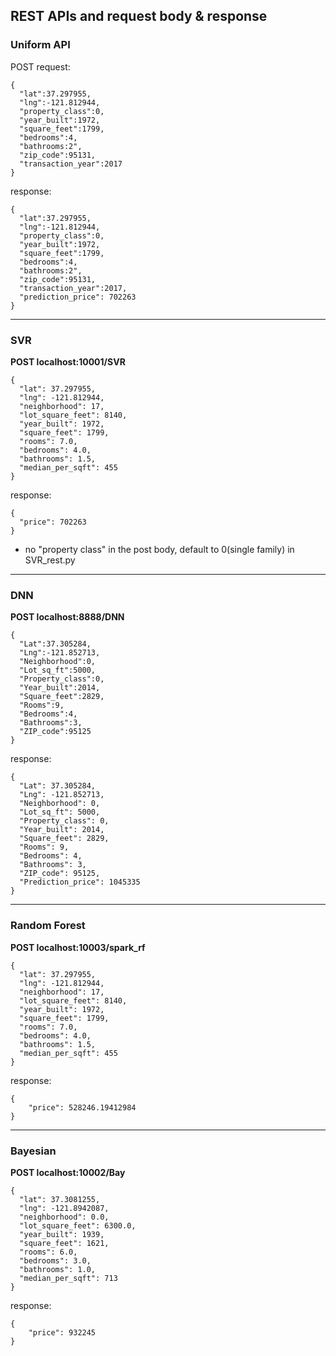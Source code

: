 ## REST APIs and request body & response

### Uniform API
POST request:
```
{
  "lat":37.297955,
  "lng":-121.812944,
  "property_class":0,
  "year_built":1972,
  "square_feet":1799,
  "bedrooms":4, 
  "bathrooms:2",
  "zip_code":95131,
  "transaction_year":2017
}
```

response:
```
{
  "lat":37.297955,
  "lng":-121.812944,
  "property_class":0,
  "year_built":1972,
  "square_feet":1799,
  "bedrooms":4, 
  "bathrooms:2",
  "zip_code":95131,
  "transaction_year":2017,
  "prediction_price": 702263
}
```

-----------

### SVR
**POST localhost:10001/SVR**
```
{
  "lat": 37.297955,
  "lng": -121.812944,
  "neighborhood": 17,
  "lot_square_feet": 8140,
  "year_built": 1972,
  "square_feet": 1799,
  "rooms": 7.0,
  "bedrooms": 4.0,
  "bathrooms": 1.5,
  "median_per_sqft": 455
}
```

response:
```
{
  "price": 702263
}
```

- no "property class" in the post body, default to 0(single family) in SVR_rest.py

-----------

### DNN
**POST localhost:8888/DNN**
```
{
  "Lat":37.305284,
  "Lng":-121.852713,
  "Neighborhood":0,
  "Lot_sq_ft":5000,
  "Property_class":0,
  "Year_built":2014,
  "Square_feet":2829,
  "Rooms":9,
  "Bedrooms":4,
  "Bathrooms":3, 
  "ZIP_code":95125
}
```

response:
```
{
  "Lat": 37.305284,
  "Lng": -121.852713,
  "Neighborhood": 0,
  "Lot_sq_ft": 5000,
  "Property_class": 0,
  "Year_built": 2014,
  "Square_feet": 2829,
  "Rooms": 9,
  "Bedrooms": 4,
  "Bathrooms": 3,
  "ZIP_code": 95125,
  "Prediction_price": 1045335
}
```
-----------

### Random Forest
**POST localhost:10003/spark_rf**
```
{
  "lat": 37.297955,
  "lng": -121.812944,
  "neighborhood": 17,
  "lot_square_feet": 8140,
  "year_built": 1972,
  "square_feet": 1799,
  "rooms": 7.0,
  "bedrooms": 4.0,
  "bathrooms": 1.5,
  "median_per_sqft": 455
}
```
response:
```
{
    "price": 528246.19412984
}
```
-----------

### Bayesian
**POST localhost:10002/Bay**
```
{
  "lat": 37.3081255,
  "lng": -121.8942087,
  "neighborhood": 0.0,
  "lot_square_feet": 6300.0,
  "year_built": 1939,
  "square_feet": 1621,
  "rooms": 6.0,
  "bedrooms": 3.0,
  "bathrooms": 1.0,
  "median_per_sqft": 713
}
```

response:
```
{
    "price": 932245
}
```
